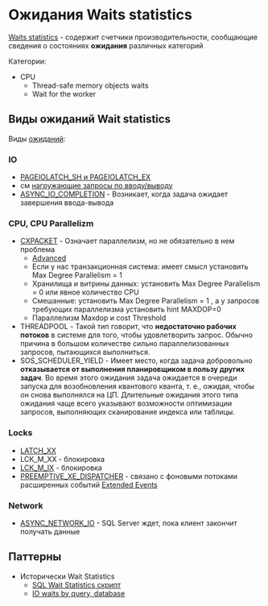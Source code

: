 # Ожидания Waits statistics

[Waits statistics](https://learn.microsoft.com/ru-ru/sql/relational-databases/performance-monitor/sql-server-wait-statistics-object?view=sql-server-ver16) - содержит счетчики производительности, сообщающие сведения о состояниях __ожидания__ различных категорий

Категории:

- CPU
	- Thread-safe memory objects waits
	- Wait for the worker

## Виды ожиданий Wait statistics

Виды [ожиданий](https://msdn.microsoft.com/ru-ru/library/ms179984.aspx):

### IO

- [PAGEIOLATCH_SH и PAGEIOLATCH_EX](https://blog.sqlauthority.com/2011/02/09/sql-server-pageiolatch_dt-pageiolatch_ex-pageiolatch_kp-pageiolatch_sh-pageiolatch_up-wait-type-day-9-of-28/)
- см [нагружающие запросы по вводу/выводу](https://msdn.microsoft.com/ru-ru/magazine/cc135978.aspx)
- [ASYNC_IO_COMPLETION](https://www.sqlskills.com/help/waits/ASYNC_IO_COMPLETION/) - Возникает, когда задача ожидает завершения ввода-вывода

### CPU, CPU Parallelizm

- [CXPACKET](https://blog.sqlauthority.com/2011/02/06/sql-server-cxpacket-parallelism-usual-solution-wait-type-day-6-of-28/) - Означает параллелизм, но не обязательно в нем проблема
	- [Advanced](https://blog.sqlauthority.com/2011/02/07/sql-server-cxpacket-parallelism-advanced-solution-wait-type-day-7-of-28/?amp)
	- Если у нас транзакционная система: имеет смысл установить Max Degree Parallelism = 1
	- Хранилища и витрины данных: установить Max Degree Parallelism = 0 или явное количество CPU
	- Смешанные: установить Max Degree Parallelism = 1 , a y запросов требующих параллелизма установить hint MAXDOP=0
	- Параллелизм Maxdop и cost Threshold
- THREADPOOL - Такой тип говорит, что __недостаточно рабочих потоков__ в системе для того, чтобы удовлетворить запрос. Обычно причина в большом количестве сильно параллелизованных запросов, пытающихся выполниться. 
- SOS_SCHEDULER_YIELD - Имеет место, когда задача добровольно __отказывается от выполнения планировщиком в пользу других задач__. Во время этого ожидания задача ожидается в очереди запуска для возобновления квантового кванта, т. е., ожидая, чтобы он снова выполнялся на ЦП. Длительные ожидания этого типа ожидания чаще всего указывают возможности оптимизации запросов, выполняющих сканирование индекса или таблицы.

### Locks

- [LATCH_XX](http://www.sqlskills.com/blogs/paul/wait-statistics-or-please-tell-me-where-it-hurts/)
- LCK_M_XX - блокировка
- [LCK_M_IX](https://www.sqlskills.com/help/waits/LCK_M_IX/) - блокировка
- [PREEMPTIVE_XE_DISPATCHER](https://blog.sqlauthority.com/2011/02/19/sql-server-preemptive-and-non-preemptive-wait-type-day-19-of-28/) - связано с фоновыми потоками расширенных событий [Extended Events](mssql.extended.events.md)

### Network

- [ASYNC_NETWORK_IO](https://habr.com/ru/articles/216309/) - SQL Server ждет, пока клиент закончит получать данные

## Паттерны

- Исторически Wait Statistics
  - [SQL Wait Statistics скрипт](https://blog.sqlauthority.com/2021/03/08/sql-server-wait-stats-collection-scripts-updated-march-2021/?amp)
  - [IO waits by query, database](https://docs.microsoft.com/ru-ru/archive/msdn-magazine/2008/january/sql-server-uncover-hidden-data-to-optimize-application-performance)